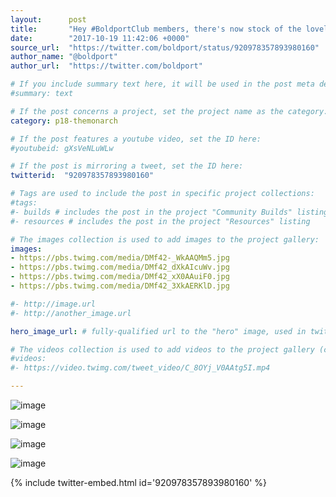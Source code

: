 ```yaml
---
layout:      post
title:       "Hey #BoldportClub members, there's now stock of the lovely Monarch at  the shop!"
date:        "2017-10-19 11:42:06 +0000"
source_url:  "https://twitter.com/boldport/status/920978357893980160"
author_name: "@boldport"
author_url:  "https://twitter.com/boldport"

# If you include summary text here, it will be used in the post meta description instead of an excerpt from the post body
#summary: text

# If the post concerns a project, set the project name as the category:
category: p18-themonarch

# If the post features a youtube video, set the ID here:
#youtubeid: gXsVeNLuWLw

# If the post is mirroring a tweet, set the ID here:
twitterid:  "920978357893980160"

# Tags are used to include the post in specific project collections:
#tags:
#- builds # includes the post in the project "Community Builds" listing
#- resources # includes the post in the project "Resources" listing

# The images collection is used to add images to the project gallery:
images:
- https://pbs.twimg.com/media/DMf42-_WkAAQMm5.jpg
- https://pbs.twimg.com/media/DMf42_dXkAIcuWv.jpg
- https://pbs.twimg.com/media/DMf42_xX0AAuiF0.jpg
- https://pbs.twimg.com/media/DMf42_3XkAERKlD.jpg

#- http://image.url
#- http://another_image.url

hero_image_url: # fully-qualified url to the "hero" image, used in twitter cards for example

# The videos collection is used to add videos to the project gallery (currently only mp4):
#videos:
#- https://video.twimg.com/tweet_video/C_8OYj_V0AAtg5I.mp4

---
```


![image](https://pbs.twimg.com/media/DMf42-_WkAAQMm5.jpg)

![image](https://pbs.twimg.com/media/DMf42_dXkAIcuWv.jpg)

![image](https://pbs.twimg.com/media/DMf42_xX0AAuiF0.jpg)

![image](https://pbs.twimg.com/media/DMf42_3XkAERKlD.jpg)

{% include twitter-embed.html id='920978357893980160' %}


